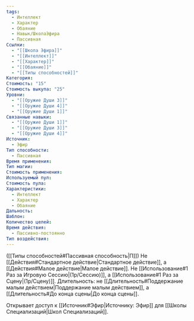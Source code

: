 ```yaml
---
tags:
  - Интеллект
  - Характер
  - Обаяние
  - Навык/ШколаЭфира
  - Пассивная
Ссылки:
  - "[[Школа Эфира]]"
  - "[[Интеллект]]"
  - "[[Характер]]"
  - "[[Обаяние]]"
  - "[[Типы способностей]]"
Категория: 
Стоимость: "15"
Стоимость выкупа: "25"
Уровни:
  - "[[Оружие Души 3]]"
  - "[[Оружие Души 4]]"
  - "[[Оружие Души 1]]"
Связанные навыки:
  - "[[Оружие Души 1]]"
  - "[[Оружие Души 3]]"
  - "[[Оружие Души 4]]"
Источник:
  - Эфир
Тип способности:
  - Пассивная
Время применения: 
Тип магии: 
Стоимость применения: 
Используемый пул: 
Стоимость пула: 
Характеристики:
  - Интеллект
  - Характер
  - Обаяние
Дальность: 
Шаблон: 
Количество целей: 
Время действия:
  - Пассивно-постоянно
Тип воздействия:
---
```

([[Типы способностей#Пассивная способность|П]]) Не [[Действия#Стандартное действие|Стандартное действие]], а [[Действия#Малое действие|Малое действие]].
Не [[Использование#1 Раз за Игровую Сессию|(1р/Сессию)]], а [[Использование#1 Раз за Сцену|(1р/Сцену)]].
Длительность: не [[Длительность#Поддержание малым действием|Поддержание малым действием]], а [[Длительность#До конца сцены|До конца сцены]].

Открывает доступ к [[Источник#Эфир|Источнику: Эфир]] для [[Школы Специализаций|Школ Специализаций]]. 